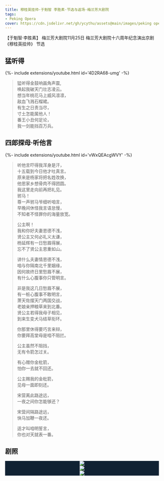 ```yaml
---
title: 穆桂英挂帅·于魁智 李胜素·节选与返场·梅兰芳大剧院
tags: 
- Peking Opera
cover: https://cdn.jsdelivr.net/gh/ycythu/assets@main/images/peking opera/cover/20231125.jpg
---
```


【于魁智·李胜素】 梅兰芳大剧院11月25日 梅兰芳大剧院十六周年纪念演出京剧《穆桂英挂帅》 节选
<!--more-->

## 猛听得

<div>{%- include extensions/youtube.html id='4D2RA68-umg' -%}</div>

> 猛听得金鼓响画角声震,   
> 唤起我破天门壮志凌云。   
> 想当年桃花马上威风凛凛，   
> 敌血飞溅石榴裙。   
> 有生之日责当尽，  
> 寸土怎能属他人！   
> 番王小丑何足论，  
> 我一剑能挡百万兵。

## 四郎探母·听他言

<div>{%- include extensions/youtube.html id='vWxQEAcgWVY' -%}</div>

> 听他言吓得我浑身是汗，   
> 十五载到今日他才吐真言。  
> 原来是杨家将把名姓改换，   
> 他思家乡想骨肉不得团圆。   
> 我这里走向前再把礼见。   
> 驸马！  
> 尊一声驸马爷细听咱言，   
> 早晚间休怪我言语怠慢，  
> 不知者不怪罪你的海量放宽。   
>    
> 公主啊！  
> 我和你好夫妻恩德不浅，   
> 贤公主又何必礼义太谦，  
> 杨延辉有一日愁眉得展，   
> 忘不了贤公主恩重如山。   
>    
> 讲什么夫妻情恩德不浅，   
> 咱与你隔南北千里姻缘，  
> 因何故终日里愁眉不展，   
> 有什么心腹事你只管明言。   
>    
> 非是我这几日愁眉不展，   
> 有一桩心腹事不敢明言，   
> 萧天佐摆天门两国交战，   
> 老娘亲押粮草来到北番。   
> 贤公主若得我母子相见，   
> 到来生变犬马结草衔环。   
>   
> 你那里休得要巧言来辩，   
> 你要拜高堂母是咱不阻拦。   
>   
> 公主虽然不阻挡，  
> 无有令箭怎过关。   
>    
> 有心赠你金枇箭，   
> 怕你一去就不回还。  
>    
> 公主赐我的金枇箭，   
> 见母一面即刻还。  
>   
> 宋营离此路途远，   
> 一夜之间你怎能够还？  
>   
> 宋营间隔路途远，  
> 快马加鞭一夜还。  
>    
> 适才叫咱明誓言，  
> 你也对天就表一番。

## 剧照

<style>
  .swiper-demo {
    height: 600px;
  }
  .swiper-demo .swiper__slide {
    display: flex;
    justify-content: center;   
    font-size: 3rem;
    color: #fff;
  }
  .swiper-demo--image .swiper__slide:nth-child(n) {
    background-color: #123;
  }
  img {
    object-fit: contain;
  }
</style>

<div class="swiper my-3 swiper-demo swiper-demo--image swiper-demo--0">
  <div class="swiper__wrapper">
    <div class="swiper__slide"><img class="lightbox-ignore" src="https://cdn.jsdelivr.net/gh/ycythu/assets@main/images/peking opera/20231125/IMG-20231125-212250.jpg"/></div>
    <div class="swiper__slide"><img class="lightbox-ignore" src="https://cdn.jsdelivr.net/gh/ycythu/assets@main/images/peking opera/20231125/IMG-20231125-212252.jpg"/></div>
    <div class="swiper__slide"><img class="lightbox-ignore" src="https://cdn.jsdelivr.net/gh/ycythu/assets@main/images/peking opera/20231125/IMG-20231127-154534.jpg"/></div>
  </div>
  <div class="swiper__button swiper__button--prev fas fa-chevron-left"></div>
  <div class="swiper__button swiper__button--next fas fa-chevron-right"></div>
</div>

<script>
  {%- include scripts/lib/swiper.js -%}
  var SOURCES = window.TEXT_VARIABLES.sources;
  window.Lazyload.js(SOURCES.jquery, function() {
    $('.swiper-demo--0').swiper();
  });
</script>